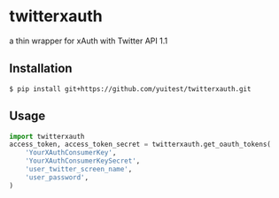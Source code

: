 # twitterxauth

a thin wrapper for xAuth with Twitter API 1.1

## Installation

```
$ pip install git+https://github.com/yuitest/twitterxauth.git
```

## Usage

```python
import twitterxauth
access_token, access_token_secret = twitterxauth.get_oauth_tokens(
    'YourXAuthConsumerKey',
    'YourXAuthConsumerKeySecret',
    'user_twitter_screen_name',
    'user_password',
)
```

